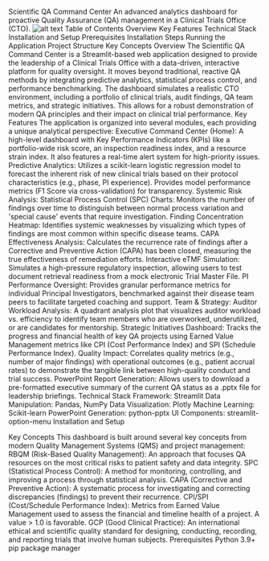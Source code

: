 Scientific QA Command Center
An advanced analytics dashboard for proactive Quality Assurance (QA) management in a Clinical Trials Office (CTO).
![alt text](https://static.streamlit.io/badges/streamlit_badge_black_white.svg)
Table of Contents
Overview
Key Features
Technical Stack
Installation and Setup
Prerequisites
Installation Steps
Running the Application
Project Structure
Key Concepts
Overview
The Scientific QA Command Center is a Streamlit-based web application designed to provide the leadership of a Clinical Trials Office with a data-driven, interactive platform for quality oversight. It moves beyond traditional, reactive QA methods by integrating predictive analytics, statistical process control, and performance benchmarking.
The dashboard simulates a realistic CTO environment, including a portfolio of clinical trials, audit findings, QA team metrics, and strategic initiatives. This allows for a robust demonstration of modern QA principles and their impact on clinical trial performance.
Key Features
The application is organized into several modules, each providing a unique analytical perspective:
Executive Command Center (Home): A high-level dashboard with Key Performance Indicators (KPIs) like a portfolio-wide risk score, an inspection readiness index, and a resource strain index. It also features a real-time alert system for high-priority issues.
Predictive Analytics:
Utilizes a scikit-learn logistic regression model to forecast the inherent risk of new clinical trials based on their protocol characteristics (e.g., phase, PI experience).
Provides model performance metrics (F1 Score via cross-validation) for transparency.
Systemic Risk Analysis:
Statistical Process Control (SPC) Charts: Monitors the number of findings over time to distinguish between normal process variation and 'special cause' events that require investigation.
Finding Concentration Heatmap: Identifies systemic weaknesses by visualizing which types of findings are most common within specific disease teams.
CAPA Effectiveness Analysis: Calculates the recurrence rate of findings after a Corrective and Preventive Action (CAPA) has been closed, measuring the true effectiveness of remediation efforts.
Interactive eTMF Simulation: Simulates a high-pressure regulatory inspection, allowing users to test document retrieval readiness from a mock electronic Trial Master File.
PI Performance Oversight: Provides granular performance metrics for individual Principal Investigators, benchmarked against their disease team peers to facilitate targeted coaching and support.
Team & Strategy:
Auditor Workload Analysis: A quadrant analysis plot that visualizes auditor workload vs. efficiency to identify team members who are overworked, underutilized, or are candidates for mentorship.
Strategic Initiatives Dashboard: Tracks the progress and financial health of key QA projects using Earned Value Management metrics like CPI (Cost Performance Index) and SPI (Schedule Performance Index).
Quality Impact: Correlates quality metrics (e.g., number of major findings) with operational outcomes (e.g., patient accrual rates) to demonstrate the tangible link between high-quality conduct and trial success.
PowerPoint Report Generation: Allows users to download a pre-formatted executive summary of the current QA status as a .pptx file for leadership briefings.
Technical Stack
Framework: Streamlit
Data Manipulation: Pandas, NumPy
Data Visualization: Plotly
Machine Learning: Scikit-learn
PowerPoint Generation: python-pptx
UI Components: streamlit-option-menu
Installation and Setup

Key Concepts
This dashboard is built around several key concepts from modern Quality Management Systems (QMS) and project management:
RBQM (Risk-Based Quality Management): An approach that focuses QA resources on the most critical risks to patient safety and data integrity.
SPC (Statistical Process Control): A method for monitoring, controlling, and improving a process through statistical analysis.
CAPA (Corrective and Preventive Action): A systematic process for investigating and correcting discrepancies (findings) to prevent their recurrence.
CPI/SPI (Cost/Schedule Performance Index): Metrics from Earned Value Management used to assess the financial and timeline health of a project. A value > 1.0 is favorable.
GCP (Good Clinical Practice): An international ethical and scientific quality standard for designing, conducting, recording, and reporting trials that involve human subjects.
Prerequisites
Python 3.9+
pip package manager
